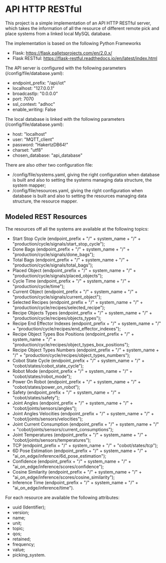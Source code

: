 # API HTTP RESTful

This project is a simple implementation of an API HTTP RESTful server, which takes the 
information of all the resource of different remote pick and place systems from a linked 
local MySQL database.

The implementation is based on the following Python Frameworks 
- Flask: https://flask.palletsprojects.com/en/2.0.x/
- Flask RESTful: https://flask-restful.readthedocs.io/en/latest/index.html

The API server is configured with the following parameters (/config/file/database.yaml):
- endpoint_prefix: "/api/iot"
- localhost: "127.0.0.1"
- broadcastIp: "0.0.0.0"
- port: 7070
- ssl_context: "adhoc"
- enable_writing: False

The local database is linked with the following parameters (/config/file/database.yaml):
- host: "localhost"
- user: "MQTT_client"
- password: "HakertzDB64!"
- charset: "utf8"
- chosen_database: "api_database"

There are also other two configuration file:
- /config/file/systems.yaml, giving the right configuration when database is built and also to setting the systems managing data structure, the system mapper;
- /config/file/resources.yaml, giving the right configuration when database is built and also to setting the resources managing data structure, the resource mapper.

## Modeled REST Resources

The resources off all the systems are available at the following topics:
- Start Stop Cycle (endpoint_prefix + "/" + system_name + "/" + "production/cycle/signals/start_stop_cycle");
- Done Bags (endpoint_prefix + "/" + system_name + "/" + "production/cycle/signals/done_bags");
- Total Bags (endpoint_prefix + "/" + system_name + "/" + "production/cycle/signals/total_bags");
- Placed Object (endpoint_prefix + "/" + system_name + "/" + "production/cycle/signals/placed_objects");
- Cycle Time (endpoint_prefix + "/" + system_name + "/" + "production/cycle/time");
- Current Object (endpoint_prefix + "/" + system_name + "/" + "production/cycle/signals/current_object");
- Selected Recipes (endpoint_prefix + "/" + system_name + "/" + "production/cycle/recipes/selected_recipe");
- Recipe Objects Types (endpoint_prefix + "/" + system_name + "/" + "production/cycle/recipes/objects_types");
- Recipe End Effector Indexes (endpoint_prefix + "/" + system_name + "/" + "production/cycle/recipes/end_effector_indexes");
- Recipe Object Types Box Positions (endpoint_prefix + "/" + system_name + "/" + "production/cycle/recipes/object_types_box_positions");
- Recipe Object Types Numbers (endpoint_prefix + "/" + system_name + "/" + "production/cycle/recipes/object_types_numbers");
- Cobot State Cycle (endpoint_prefix + "/" + system_name + "/" + "cobot/states/cobot_state_cycle");
- Robot Mode (endpoint_prefix + "/" + system_name + "/" + "cobot/states/robot_mode");
- Power On Robot (endpoint_prefix + "/" + system_name + "/" + "cobot/states/power_on_robot");
- Safety (endpoint_prefix + "/" + system_name + "/" + "cobot/states/safety");
- Joint Angles (endpoint_prefix + "/" + system_name + "/" + "cobot/joints/sensors/angles");
- Joint Angles Velocities (endpoint_prefix + "/" + system_name + "/" + "cobot/joints/sensors/velocities");
- Joint Current Consumption (endpoint_prefix + "/" + system_name + "/" + "cobot/joints/sensors/current_consumptions");
- Joint Temperatures (endpoint_prefix + "/" + system_name + "/" + "cobot/joints/sensors/temperatures");
- TCP (endpoint_prefix + "/" + system_name + "/" + "cobot/states/tcp");
- 6D Pose Estimation (endpoint_prefix + "/" + system_name + "/" +  "ai_on_edge/inference/6d_pose_estimation");
- Confidence (endpoint_prefix + "/" + system_name + "/" + "ai_on_edge/inference/scores/confidence");
- Cosine Similarity (endpoint_prefix + "/" + system_name + "/" + "ai_on_edge/inference/scores/cosine_similarity");
- Inference Time (endpoint_prefix + "/" + system_name + "/" + "ai_on_edge/inference/time").

For each resource are available the following attributes:
- uuid (Identifier);
- version;
- name;
- unit;
- topic;
- qos;
- retained;
- frequency;
- value;
- picking_system.